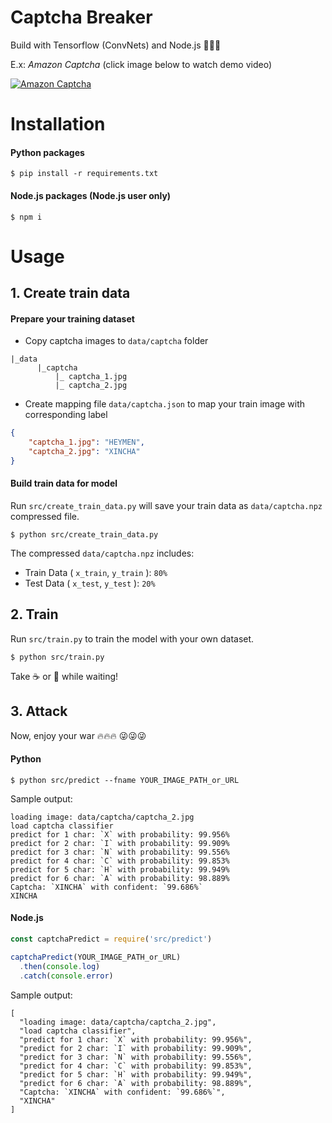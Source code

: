# Captcha Breaker
Build with Tensorflow (ConvNets) and  Node.js :muscle::muscle::muscle:

E.x: *Amazon Captcha* (click image below to watch demo video)

[![Amazon Captcha](https://i.ytimg.com/vi/pruaoG-MSo4/hqdefault.jpg)](https://youtu.be/pruaoG-MSo4)

# Installation
#### Python packages
```
$ pip install -r requirements.txt
```

#### Node.js packages (Node.js user only)
```
$ npm i
```

# Usage
## 1. Create train data
#### Prepare your training dataset
* Copy captcha images to `data/captcha` folder
```
|_data
      |_captcha
          |_ captcha_1.jpg
          |_ captcha_2.jpg
```
* Create mapping file `data/captcha.json` to map your train image with corresponding label
```json
{
    "captcha_1.jpg": "HEYMEN",
    "captcha_2.jpg": "XINCHA"
}
```

#### Build train data for model
Run `src/create_train_data.py` will save your train data as `data/captcha.npz` compressed file.
```
$ python src/create_train_data.py
```

The compressed `data/captcha.npz` includes:
* Train Data ( `x_train`, `y_train` ): `80%`
* Test Data ( `x_test`, `y_test` ): `20%`

## 2. Train
Run `src/train.py` to train the model with your own dataset.
```
$ python src/train.py
```

Take :coffee: or :tea: while waiting!

## 3. Attack
Now, enjoy your war :fire::fire::fire: :stuck_out_tongue_winking_eye::stuck_out_tongue_winking_eye::stuck_out_tongue_winking_eye:

#### Python
```
$ python src/predict --fname YOUR_IMAGE_PATH_or_URL
```

Sample output:
```
loading image: data/captcha/captcha_2.jpg
load captcha classifier
predict for 1 char: `X` with probability: 99.956%
predict for 2 char: `I` with probability: 99.909%
predict for 3 char: `N` with probability: 99.556%
predict for 4 char: `C` with probability: 99.853%
predict for 5 char: `H` with probability: 99.949%
predict for 6 char: `A` with probability: 98.889%
Captcha: `XINCHA` with confident: `99.686%`
XINCHA
```

#### Node.js
```js
const captchaPredict = require('src/predict')

captchaPredict(YOUR_IMAGE_PATH_or_URL)
  .then(console.log)
  .catch(console.error)
```
Sample output:
```
[
  "loading image: data/captcha/captcha_2.jpg",
  "load captcha classifier",
  "predict for 1 char: `X` with probability: 99.956%",
  "predict for 2 char: `I` with probability: 99.909%",
  "predict for 3 char: `N` with probability: 99.556%",
  "predict for 4 char: `C` with probability: 99.853%",
  "predict for 5 char: `H` with probability: 99.949%",
  "predict for 6 char: `A` with probability: 98.889%",
  "Captcha: `XINCHA` with confident: `99.686%`",
  "XINCHA"
]
```
